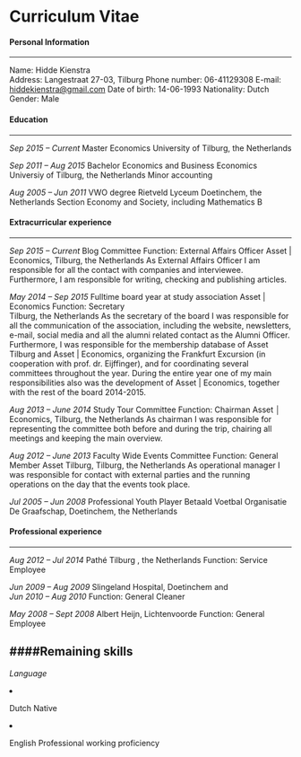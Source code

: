 
Curriculum Vitae
=====



#### Personal Information

---

Name:			Hidde Kienstra		
Address:		Langestraat 27-03, Tilburg 
Phone number:	06-41129308
E-mail:			<hiddekienstra@gmail.com> 
Date of birth:	14-06-1993
Nationality:	Dutch
Gender:			Male



#### Education
---

*Sep 2015 – Current*	Master Economics
			University of Tilburg, the Netherlands
			
*Sep 2011 – Aug 2015*	Bachelor Economics and Business Economics
			Universiy of Tilburg, the Netherlands
			Minor accounting

*Aug 2005 – Jun 2011*	VWO degree
			Rietveld Lyceum Doetinchem, the Netherlands
			Section Economy and Society, including Mathematics B


#### Extracurricular experience
---

*Sep 2015 – Current*	Blog Committee
			Function: External Affairs Officer
			Asset | Economics, Tilburg, the Netherlands
As External Affairs Officer I am responsible for all the contact with companies and interviewee. Furthermore, I am responsible for writing, checking and publishing articles. 

*May 2014 – Sep 2015* Fulltime board year at study association Asset | Economics
			Function: Secretary			
			Tilburg, the Netherlands
As the secretary of the board I was responsible for all the communication of the association, including the website, newsletters, e-mail, social media and all the alumni related contact as the Alumni Officer. Furthermore, I was responsible for the membership database of Asset Tilburg and Asset | Economics, organizing the Frankfurt Excursion (in cooperation with prof. dr. Eijffinger), and for coordinating several committees throughout the year. During the entire year one of my main responsibilities also was the development of Asset | Economics, together with the rest of the board 2014-2015. 

*Aug 2013 – June 2014*	Study Tour Committee
			Function: Chairman 
			Asset │ Economics, Tilburg, the Netherlands
As chairman I was responsible for representing the committee both before and during the trip, chairing all meetings and keeping the main overview. 

*Aug 2012 – June 2013*	Faculty Wide Events Committee
			Function: General Member
			Asset Tilburg, Tilburg, the Netherlands
As operational manager I was responsible for contact with external parties and the running operations on the day that the events took place. 

*Jul 2005 – Jun 2008*	Professional Youth Player 
			Betaald Voetbal Organisatie De Graafschap, Doetinchem, the Netherlands


#### Professional experience
---
*Aug 2012 – Jul 2014* 	Pathé Tilburg , the Netherlands
			Function: Service Employee

*Jun 2009 – Aug 2009*	Slingeland Hospital, Doetinchem
and			
*Jun 2010 – Aug 2010*
			Function: General Cleaner

*May 2008 – Sept 2008*	Albert Heijn, Lichtenvoorde
			Function: General Employee


####Remaining skills
---

*Language*		
<li><p>Dutch	Native</p>
<li><p>English	Professional working proficiency</p>


